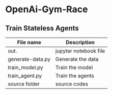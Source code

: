 # OpenAi-Gym-Race

## Train Stateless Agents


| File name     | Description          | 
|-----------------|-----------------------|
| out.             | jupyter notebook file |
| generate-data.py | Generate the data  |
| train_model.py   | Train the model   |
| train_agent.py   | Train the agents |
| source folder    | source codes |